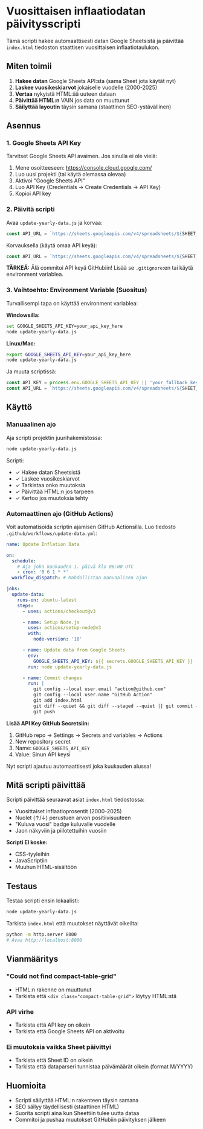 # Vuosittaisen inflaatiodatan päivitysscripti

Tämä scripti hakee automaattisesti datan Google Sheetsistä ja päivittää `index.html` tiedoston staattisen vuosittaisen inflaatiotaulukon.

## Miten toimii

1. **Hakee datan** Google Sheets API:sta (sama Sheet jota käytät nyt)
2. **Laskee vuosikeskiarvot** jokaiselle vuodelle (2000-2025)
3. **Vertaa** nykyistä HTML:ää uuteen dataan
4. **Päivittää HTML:n** VAIN jos data on muuttunut
5. **Säilyttää layoutin** täysin samana (staattinen SEO-ystävällinen)

## Asennus

### 1. Google Sheets API Key

Tarvitset Google Sheets API avaimen. Jos sinulla ei ole vielä:

1. Mene osoitteeseen: https://console.cloud.google.com/
2. Luo uusi projekti (tai käytä olemassa olevaa)
3. Aktivoi "Google Sheets API"
4. Luo API Key (Credentials → Create Credentials → API Key)
5. Kopioi API key

### 2. Päivitä scripti

Avaa `update-yearly-data.js` ja korvaa:

```javascript
const API_URL = `https://sheets.googleapis.com/v4/spreadsheets/${SHEET_ID}/values/${RANGE}?key=AIzaSyD_your_api_key_here`;
```

Korvauksella (käytä omaa API keyä):

```javascript
const API_URL = `https://sheets.googleapis.com/v4/spreadsheets/${SHEET_ID}/values/${RANGE}?key=YOUR_ACTUAL_API_KEY`;
```

**TÄRKEÄ:** Älä commitoi API keyä GitHubiin! Lisää se `.gitignore`:en tai käytä environment variablea.

### 3. Vaihtoehto: Environment Variable (Suositus)

Turvallisempi tapa on käyttää environment variablea:

**Windowsilla:**
```bash
set GOOGLE_SHEETS_API_KEY=your_api_key_here
node update-yearly-data.js
```

**Linux/Mac:**
```bash
export GOOGLE_SHEETS_API_KEY=your_api_key_here
node update-yearly-data.js
```

Ja muuta scriptissä:
```javascript
const API_KEY = process.env.GOOGLE_SHEETS_API_KEY || 'your_fallback_key';
const API_URL = `https://sheets.googleapis.com/v4/spreadsheets/${SHEET_ID}/values/${RANGE}?key=${API_KEY}`;
```

## Käyttö

### Manuaalinen ajo

Aja scripti projektin juurihakemistossa:

```bash
node update-yearly-data.js
```

Scripti:
- ✓ Hakee datan Sheetsistä
- ✓ Laskee vuosikeskiarvot
- ✓ Tarkistaa onko muutoksia
- ✓ Päivittää HTML:n jos tarpeen
- ✓ Kertoo jos muutoksia tehty

### Automaattinen ajo (GitHub Actions)

Voit automatisoida scriptin ajamisen GitHub Actionsilla. Luo tiedosto `.github/workflows/update-data.yml`:

```yaml
name: Update Inflation Data

on:
  schedule:
    # Aja joka kuukauden 1. päivä klo 06:00 UTC
    - cron: '0 6 1 * *'
  workflow_dispatch: # Mahdollistaa manuaalisen ajon

jobs:
  update-data:
    runs-on: ubuntu-latest
    steps:
      - uses: actions/checkout@v3

      - name: Setup Node.js
        uses: actions/setup-node@v3
        with:
          node-version: '18'

      - name: Update data from Google Sheets
        env:
          GOOGLE_SHEETS_API_KEY: ${{ secrets.GOOGLE_SHEETS_API_KEY }}
        run: node update-yearly-data.js

      - name: Commit changes
        run: |
          git config --local user.email "action@github.com"
          git config --local user.name "GitHub Action"
          git add index.html
          git diff --quiet && git diff --staged --quiet || git commit -m "Update yearly inflation data from Google Sheets"
          git push
```

**Lisää API Key GitHub Secretsiin:**
1. GitHub repo → Settings → Secrets and variables → Actions
2. New repository secret
3. Name: `GOOGLE_SHEETS_API_KEY`
4. Value: Sinun API keysi

Nyt scripti ajautuu automaattisesti joka kuukauden alussa!

## Mitä scripti päivittää

Scripti päivittää seuraavat asiat `index.html` tiedostossa:

- Vuosittaiset inflaatioprosentit (2000-2025)
- Nuolet (↑/↓) perustuen arvon positiivisuuteen
- "Kuluva vuosi" badge kuluvalle vuodelle
- Jaon näkyviin ja piilotettuihin vuosiin

**Scripti EI koske:**
- CSS-tyyleihin
- JavaScriptiin
- Muuhun HTML-sisältöön

## Testaus

Testaa scripti ensin lokaalisti:

```bash
node update-yearly-data.js
```

Tarkista `index.html` että muutokset näyttävät oikeilta:

```bash
python -m http.server 8000
# Avaa http://localhost:8000
```

## Vianmääritys

### "Could not find compact-table-grid"
- HTML:n rakenne on muuttunut
- Tarkista että `<div class="compact-table-grid">` löytyy HTML:stä

### API virhe
- Tarkista että API key on oikein
- Tarkista että Google Sheets API on aktivoitu

### Ei muutoksia vaikka Sheet päivittyi
- Tarkista että Sheet ID on oikein
- Tarkista että dataparseri tunnistaa päivämäärät oikein (format M/YYYY)

## Huomioita

- Scripti säilyttää HTML:n rakenteen täysin samana
- SEO säilyy täydellisesti (staattinen HTML)
- Suorita scripti aina kun Sheettiin tulee uutta dataa
- Commitoi ja pushaa muutokset GitHubiin päivityksen jälkeen
